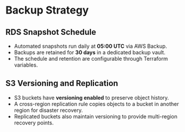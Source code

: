 # Backup Strategy

## RDS Snapshot Schedule
- Automated snapshots run daily at **05:00 UTC** via AWS Backup.
- Backups are retained for **30 days** in a dedicated backup vault.
- The schedule and retention are configurable through Terraform variables.

## S3 Versioning and Replication
- S3 buckets have **versioning enabled** to preserve object history.
- A cross-region replication rule copies objects to a bucket in another region for disaster recovery.
- Replicated buckets also maintain versioning to provide multi-region recovery points.
